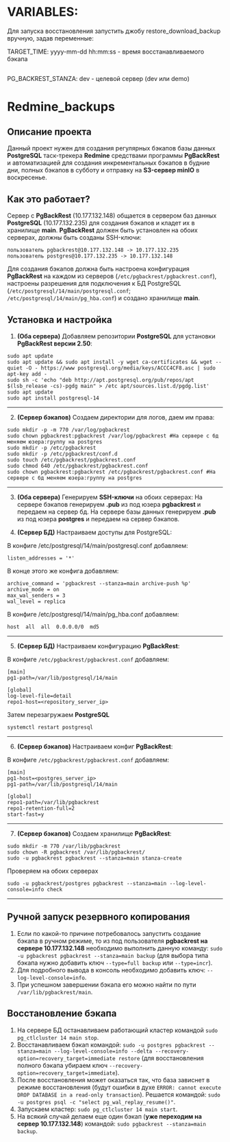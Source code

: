 # VARIABLES:

Для запуска восстановления запустить джобу restore_download_backup вручную, задав переменные:

TARGET_TIME: yyyy-mm-dd hh:mm:ss - время восстанавливаемого бэкапа
## 
PG_BACKREST_STANZA: dev - целевой сервер (dev или demo)



# Redmine_backups



## Описание проекта

Данный проект нужен для создания регулярных бэкапов базы данных **PostgreSQL** таск-трекера **Redmine** средствами программы **PgBackRest** и автоматизацией для создания инкрементальных бэкапов в будние дни, полных бэкапов в субботу и отправку на **S3-сервер minIO** в воскресенье.

## Как это работает?

Сервер с **PgBackRest** (10.177.132.148) общается в сервером баз данных **PostgreSQL** (10.177.132.235) для создания бэкапов и кладет их в хранилище **main**. **PgBackRest** должен быть установлен на обоих серверах, 
должны быть созданы SSH-ключи:

```
пользователь pgbackrest@10.177.132.148 -> 10.177.132.235
пользователь postgres@10.177.132.235 -> 10.177.132.148
```

Для создания бэкапов должна быть настроена конфигурация **PgBackRest** на каждом из серверов (`/etc/pgbackrest/pgbackrest.conf`), настроены разрешения для подключения к БД PostgreSQL (`/etc/postgresql/14/main/postgresql.conf`; `/etc/postgresql/14/main/pg_hba.conf`) и создано хранилище **main**.

## Установка и настройка

1. **(Оба сервера)** Добавляем репозитории **PostgreSQL** для установки **PgBackRest версии 2.50**:

```
sudo apt update
sudo apt update && sudo apt install -y wget ca-certificates && wget --quiet -O - https://www postgresql.org/media/keys/ACCC4CF8.asc | sudo apt-key add -
sudo sh -c 'echo "deb http://apt.postgresql.org/pub/repos/apt $(lsb_release -cs)-pgdg main" > /etc apt/sources.list.d/pgdg.list'
sudo apt update
sudo apt install postgresql-14
```
___

2. **(Сервер бэкапов)** Создаем директории для логов, даем им права:

```
sudo mkdir -p -m 770 /var/log/pgbackrest
sudo chown pgbackrest:pgbackrest /var/log/pgbackrest #На сервере с бд меняем юзера:группу на postgres
sudo mkdir -p /etc/pgbackrest
sudo mkdir -p /etc/pgbackrest/conf.d
sudo touch /etc/pgbackrest/pgbackrest.conf
sudo chmod 640 /etc/pgbackrest/pgbackrest.conf
sudo chown pgbackrest:pgbackrest /etc/pgbackrest/pgbackrest.conf #На сервере с бд меняем юзера:группу на postgres
```
___

3. **(Оба сервера)** Генерируем **SSH-ключи** на обоих серверах:
На сервере бэкапов генерируем **.pub** из под юзера **pgbackrest** и передаем на сервер бд.
На сервере базы данных генерируем **.pub** из под юзера **postgres** и передаем на сервер бэкапов.

4. **(Сервер БД)** Настраиваем доступы для PostgreSQL:

В конфиге /etc/postgresql/14/main/postgresql.conf добавляем:
```
listen_addresses = '*'
```

В конце этого же конфига добавляем: 

```
archive_command = 'pgbackrest --stanza=main archive-push %p'
archive_mode = on
max_wal_senders = 3
wal_level = replica

```
В конфиге /etc/postgresql/14/main/pg_hba.conf добавляем:
```
host  all  all  0.0.0.0/0  md5
```
___

5. **(Сервер БД)** Настраиваем конфигурацию **PgBackRest**:

В конфиге `/etc/pgbackrest/pgbackrest.conf` добавляем:
```
[main]
pg1-path=/var/lib/postgresql/14/main

[global]
log-level-file=detail
repo1-host=<repository_server_ip>
```
Затем перезагружаем **PostgreSQL**
```
systemctl restart postgresql
```
___

6. **(Сервер бэкапов)** Настраиваем конфиг **PgBackRest**:

В конфиге `/etc/pgbackrest/pgbackrest.conf` добавляем:

```
[main]
pg1-host=<postgres_server_ip>
pg1-path=/var/lib/postgresql/14/main

[global]
repo1-path=/var/lib/pgbackrest
repo1-retention-full=2
start-fast=y
```
___

7. **(Сервер бэкапов)** Создаем хранилище **PgBackRest**:

```
sudo mkdir -m 770 /var/lib/pgbackrest
sudo chown -R pgbackrest /var/lib/pgbackrest/
sudo -u pgbackrest pgbackrest --stanza=main stanza-create
```
Проверяем на обоих серверах
```
sudo -u pgbackrest/postgres pgbackrest --stanza=main --log-level-console=info check
```
___

## Ручной запуск резервного копирования

1. Если по какой-то причине потребовалось запустить создание бэкапа в ручном режиме, то из под пользователя **pgbackrest на сервере 10.177.132.148** необходимо выполнить данную команду: `sudo -u pgbackrest pgbackrest --stanza=main backup` (для выбора типа бэкапа нужно добавить ключ `--type=full backup` или `--type=incr`).
2. Для подробного вывода в консоль необходимо добавить ключ: `--log-level-console=info`.
3. При успешном завершении бэкапа его можно найти по пути `/var/lib/pgbackrest/main`.

## Восстановление бэкапа

1. На сервере БД останавливаем работающий кластер командой `sudo pg_ctlcluster 14 main stop`.
2. Восстанавливаем бэкап командой: `sudo -u postgres pgbackrest --stanza=main --log-level-console=info --delta --recovery-option=recovery_target=immediate restore` (для восстановления полного бэкапа убираем ключ `--recovery-option=recovery_target=immediate`).
3. После восстановления может оказаться так, что база зависнет в режиме восстановления (будут ошибки в духе `ERROR: cannot execute DROP DATABASE in a read-only transaction`). Решается командой: `sudo -u postgres psql -c "select pg_wal_replay_resume()"`.
4. Запускаем кластер: `sudo pg_ctlcluster 14 main start`.
5. На всякий случай делаем еще один бэкап (**уже переходим на сервер 10.177.132.148**) командой: `sudo pgbackrest --stanza=main backup`.